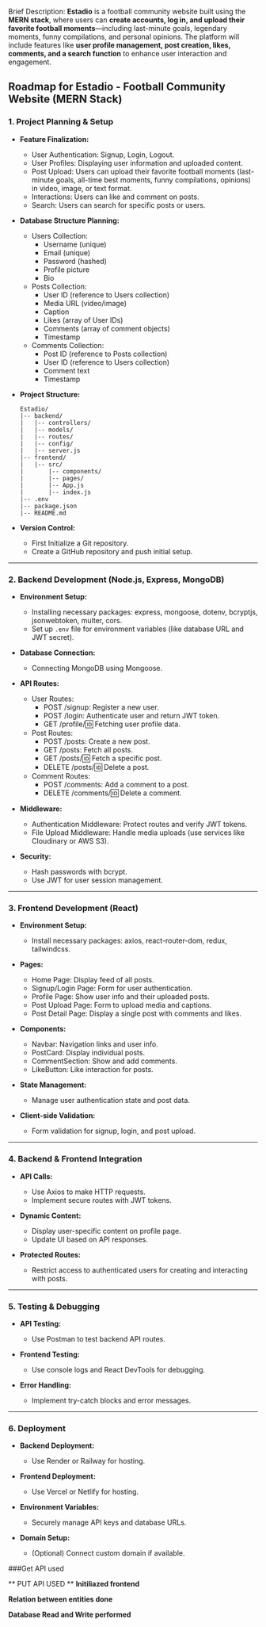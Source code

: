 Brief Description:
**Estadio** is a football community website built using the **MERN stack**, where users can **create accounts, log in, and upload their favorite football moments**—including last-minute goals, legendary moments, funny compilations, and personal opinions. The platform will include features like **user profile management, post creation, likes, comments, and a search function** to enhance user interaction and engagement.

## Roadmap for Estadio - Football Community Website (MERN Stack)

### 1. Project Planning & Setup
- **Feature Finalization:**
  - User Authentication: Signup, Login, Logout.
  - User Profiles: Displaying user information and uploaded content.
  - Post Upload: Users can upload their favorite football moments (last-minute goals, all-time best moments, funny compilations, opinions) in video, image, or text format.
  - Interactions: Users can like and comment on posts.
  - Search: Users can search for specific posts or users.

- **Database Structure Planning:**
  - Users Collection:
    - Username (unique)
    - Email (unique)
    - Password (hashed)
    - Profile picture
    - Bio
  - Posts Collection:
    - User ID (reference to Users collection)
    - Media URL (video/image)
    - Caption
    - Likes (array of User IDs)
    - Comments (array of comment objects)
    - Timestamp
  - Comments Collection:
    - Post ID (reference to Posts collection)
    - User ID (reference to Users collection)
    - Comment text
    - Timestamp

- **Project Structure:**
  ```
  Estadio/
  |-- backend/
  |   |-- controllers/
  |   |-- models/
  |   |-- routes/
  |   |-- config/
  |   |-- server.js
  |-- frontend/
  |   |-- src/
  |       |-- components/
  |       |-- pages/
  |       |-- App.js
  |       |-- index.js
  |-- .env
  |-- package.json
  |-- README.md
  ```

- **Version Control:**
  - First Initialize a Git repository.
  - Create a GitHub repository and push initial setup.

---

### 2. Backend Development (Node.js, Express, MongoDB)
- **Environment Setup:**
  - Installing necessary packages: express, mongoose, dotenv, bcryptjs, jsonwebtoken, multer, cors.
  - Set up `.env` file for environment variables (like database URL and JWT secret).

- **Database Connection:**
  - Connecting MongoDB using Mongoose.

- **API Routes:**
  - User Routes:
    - POST /signup: Register a new user.
    - POST /login: Authenticate user and return JWT token.
    - GET /profile/:id: Fetching user profile data.
  - Post Routes:
    - POST /posts: Create a new post.
    - GET /posts: Fetch all posts.
    - GET /posts/:id: Fetch a specific post.
    - DELETE /posts/:id: Delete a post.
  - Comment Routes:
    - POST /comments: Add a comment to a post.
    - DELETE /comments/:id: Delete a comment.

- **Middleware:**
  - Authentication Middleware: Protect routes and verify JWT tokens.
  - File Upload Middleware: Handle media uploads (use services like Cloudinary or AWS S3).

- **Security:**
  - Hash passwords with bcrypt.
  - Use JWT for user session management.

---

### 3. Frontend Development (React)
- **Environment Setup:**
  - Install necessary packages: axios, react-router-dom, redux, tailwindcss.

- **Pages:**
  - Home Page: Display feed of all posts.
  - Signup/Login Page: Form for user authentication.
  - Profile Page: Show user info and their uploaded posts.
  - Post Upload Page: Form to upload media and captions.
  - Post Detail Page: Display a single post with comments and likes.

- **Components:**
  - Navbar: Navigation links and user info.
  - PostCard: Display individual posts.
  - CommentSection: Show and add comments.
  - LikeButton: Like interaction for posts.

- **State Management:**
  - Manage user authentication state and post data.

- **Client-side Validation:**
  - Form validation for signup, login, and post upload.

---

### 4. Backend & Frontend Integration
- **API Calls:**
  - Use Axios to make HTTP requests.
  - Implement secure routes with JWT tokens.

- **Dynamic Content:**
  - Display user-specific content on profile page.
  - Update UI based on API responses.

- **Protected Routes:**
  - Restrict access to authenticated users for creating and interacting with posts.

---

### 5. Testing & Debugging
- **API Testing:**
  - Use Postman to test backend API routes.

- **Frontend Testing:**
  - Use console logs and React DevTools for debugging.

- **Error Handling:**
  - Implement try-catch blocks and error messages.

---

### 6. Deployment
- **Backend Deployment:**
  - Use Render or Railway for hosting.

- **Frontend Deployment:**
  - Use Vercel or Netlify for hosting.

- **Environment Variables:**
  - Securely manage API keys and database URLs.

- **Domain Setup:**
  - (Optional) Connect custom domain if available.
 

###Get API used 


  ** PUT API USED **
**Initiliazed frontend**

  **Relation between entities done**
  
  
**Database Read and Write performed**


